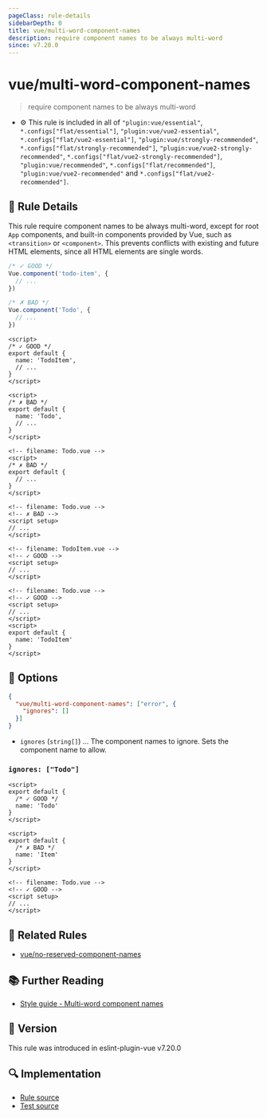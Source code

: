 ```yaml
---
pageClass: rule-details
sidebarDepth: 0
title: vue/multi-word-component-names
description: require component names to be always multi-word
since: v7.20.0
---
```


# vue/multi-word-component-names

> require component names to be always multi-word

- :gear: This rule is included in all of `"plugin:vue/essential"`, `*.configs["flat/essential"]`, `"plugin:vue/vue2-essential"`, `*.configs["flat/vue2-essential"]`, `"plugin:vue/strongly-recommended"`, `*.configs["flat/strongly-recommended"]`, `"plugin:vue/vue2-strongly-recommended"`, `*.configs["flat/vue2-strongly-recommended"]`, `"plugin:vue/recommended"`, `*.configs["flat/recommended"]`, `"plugin:vue/vue2-recommended"` and `*.configs["flat/vue2-recommended"]`.

## :book: Rule Details

This rule require component names to be always multi-word, except for root `App`
components, and built-in components provided by Vue, such as `<transition>` or
`<component>`. This prevents conflicts with existing and future HTML elements,
since all HTML elements are single words.

<eslint-code-block filename="src/TodoItem.js" language="javascript" :rules="{'vue/multi-word-component-names': ['error']}">

```js
/* ✓ GOOD */
Vue.component('todo-item', {
  // ...
})

/* ✗ BAD */
Vue.component('Todo', {
  // ...
})
```

</eslint-code-block>

<eslint-code-block filename="src/TodoItem.js" :rules="{'vue/multi-word-component-names': ['error']}">

```vue
<script>
/* ✓ GOOD */
export default {
  name: 'TodoItem',
  // ...
}
</script>
```

</eslint-code-block>

<eslint-code-block filename="src/Todo.vue" :rules="{'vue/multi-word-component-names': ['error']}">

```vue
<script>
/* ✗ BAD */
export default {
  name: 'Todo',
  // ...
}
</script>
```

</eslint-code-block>

<eslint-code-block filename="src/Todo.vue" :rules="{'vue/multi-word-component-names': ['error']}">

```vue
<!-- filename: Todo.vue -->
<script>
/* ✗ BAD */
export default {
  // ...
}
</script>
```

</eslint-code-block>

<eslint-code-block filename="src/Todo.vue" :rules="{'vue/multi-word-component-names': ['error']}">

```vue
<!-- filename: Todo.vue -->
<!-- ✗ BAD -->
<script setup>
// ...
</script>
```

</eslint-code-block>

<eslint-code-block filename="src/TodoItem.js" :rules="{'vue/multi-word-component-names': ['error']}">

```vue
<!-- filename: TodoItem.vue -->
<!-- ✓ GOOD -->
<script setup>
// ...
</script>
```

</eslint-code-block>

<eslint-code-block filename="src/Todo.vue" :rules="{'vue/multi-word-component-names': ['error']}">

```vue
<!-- filename: Todo.vue -->
<!-- ✓ GOOD -->
<script setup>
// ...
</script>
<script>
export default {
  name: 'TodoItem'
}
</script>
```

</eslint-code-block>

## :wrench: Options

```json
{
  "vue/multi-word-component-names": ["error", {
    "ignores": []
  }]
}
```

- `ignores` (`string[]`) ... The component names to ignore. Sets the component name to allow.

### `ignores: ["Todo"]`

<eslint-code-block :rules="{'vue/multi-word-component-names': ['error', {ignores: ['Todo']}]}">

```vue
<script>
export default {
  /* ✓ GOOD */
  name: 'Todo'
}
</script>
```

</eslint-code-block>

<eslint-code-block :rules="{'vue/multi-word-component-names': ['error', {ignores: ['Todo']}]}">

```vue
<script>
export default {
  /* ✗ BAD */
  name: 'Item'
}
</script>
```

</eslint-code-block>

<eslint-code-block filename="src/Todo.vue" :rules="{'vue/multi-word-component-names': ['error', {ignores: ['Todo']}]}">

```vue
<!-- filename: Todo.vue -->
<!-- ✓ GOOD -->
<script setup>
// ...
</script>
```

</eslint-code-block>

## :couple: Related Rules

- [vue/no-reserved-component-names](https://github.com/vuejs/eslint-plugin-vue/tree/refs/tags/master/docs/rules/no-reserved-component-names.md)

## :books: Further Reading

- [Style guide - Multi-word component names](https://vuejs.org/style-guide/rules-essential.html#use-multi-word-component-names)

## :rocket: Version

This rule was introduced in eslint-plugin-vue v7.20.0

## :mag: Implementation

- [Rule source](https://github.com/vuejs/eslint-plugin-vue/blob/master/lib/rules/multi-word-component-names.js)
- [Test source](https://github.com/vuejs/eslint-plugin-vue/blob/master/tests/lib/rules/multi-word-component-names.js)
